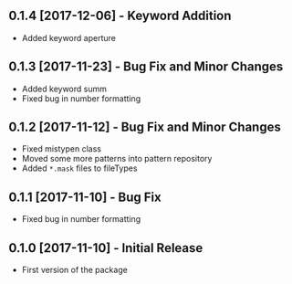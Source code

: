 ## 0.1.4 [2017-12-06] - Keyword Addition
* Added keyword aperture

## 0.1.3 [2017-11-23] - Bug Fix and Minor Changes
* Added keyword summ
* Fixed bug in number formatting

## 0.1.2 [2017-11-12] - Bug Fix and Minor Changes
* Fixed mistypen class
* Moved some more patterns into pattern repository
* Added `*.mask` files to fileTypes

## 0.1.1 [2017-11-10] - Bug Fix
* Fixed bug in number formatting

## 0.1.0 [2017-11-10] - Initial Release
* First version of the package
